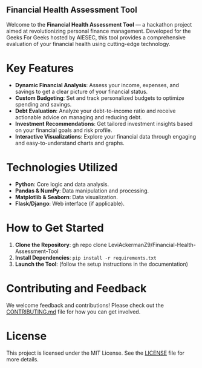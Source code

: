 ## Financial Health Assessment Tool

Welcome to the **Financial Health Assessment Tool** — a hackathon project aimed at revolutionizing personal finance management. Developed for the Geeks For Geeks hosted by AIESEC, this tool provides a comprehensive evaluation of your financial health using cutting-edge technology.

# Key Features

- **Dynamic Financial Analysis**: Assess your income, expenses, and savings to get a clear picture of your financial status.
- **Custom Budgeting**: Set and track personalized budgets to optimize spending and savings.
- **Debt Evaluation**: Analyze your debt-to-income ratio and receive actionable advice on managing and reducing debt.
- **Investment Recommendations**: Get tailored investment insights based on your financial goals and risk profile.
- **Interactive Visualizations**: Explore your financial data through engaging and easy-to-understand charts and graphs.

# Technologies Utilized

- **Python**: Core logic and data analysis.
- **Pandas & NumPy**: Data manipulation and processing.
- **Matplotlib & Seaborn**: Data visualization.
- **Flask/Django**: Web interface (if applicable).

# How to Get Started

1. **Clone the Repository**: gh repo clone LeviAckermanZ9/Financial-Health-Assessment-Tool
2. **Install Dependencies**: `pip install -r requirements.txt`
3. **Launch the Tool**: (follow the setup instructions in the documentation)

# Contributing and Feedback

We welcome feedback and contributions! Please check out the [CONTRIBUTING.md](CONTRIBUTING.md) file for how you can get involved.

# License

This project is licensed under the MIT License. See the [LICENSE](LICENSE) file for more details.

